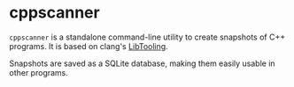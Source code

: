 
# cppscanner

`cppscanner` is a standalone command-line utility to create snapshots of C++ programs.
It is based on clang's [LibTooling](https://clang.llvm.org/docs/LibTooling.html).

Snapshots are saved as a SQLite database, making them easily usable in other programs.
